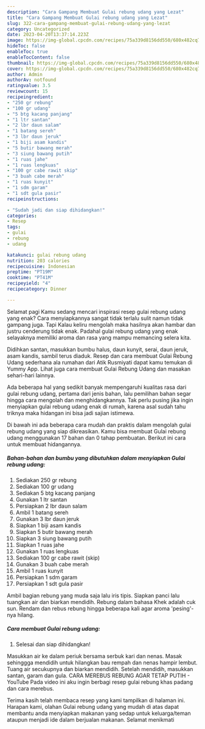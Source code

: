 ```yaml
---
description: "Cara Gampang Membuat Gulai rebung udang yang Lezat"
title: "Cara Gampang Membuat Gulai rebung udang yang Lezat"
slug: 322-cara-gampang-membuat-gulai-rebung-udang-yang-lezat
category: Uncategorized
date: 2023-04-20T13:37:14.223Z
image: https://img-global.cpcdn.com/recipes/75a339d8156dd550/680x482cq70/gulai-rebung-udang-foto-resep-utama.jpg
hideToc: false
enableToc: true
enableTocContent: false
thumbnail: https://img-global.cpcdn.com/recipes/75a339d8156dd550/680x482cq70/gulai-rebung-udang-foto-resep-utama.jpg
cover: https://img-global.cpcdn.com/recipes/75a339d8156dd550/680x482cq70/gulai-rebung-udang-foto-resep-utama.jpg
author: Admin
authorAv: notfound
ratingvalue: 3.5
reviewcount: 15
recipeingredient:
- "250 gr rebung"
- "100 gr udang"
- "5 btg kacang panjang"
- "1 ltr santan"
- "2 lbr daun salam"
- "1 batang sereh"
- "3 lbr daun jeruk"
- "1 biji asam kandis"
- "5 butir bawang merah"
- "3 siung bawang putih"
- "1 ruas jahe"
- "1 ruas lengkuas"
- "100 gr cabe rawit skip"
- "3 buah cabe merah"
- "1 ruas kunyit"
- "1 sdm garam"
- "1 sdt gula pasir"
recipeinstructions:

- "Sudah jadi dan siap dihidangkan!"
categories:
- Resep
tags:
- gulai
- rebung
- udang

katakunci: gulai rebung udang 
nutrition: 203 calories
recipecuisine: Indonesian
preptime: "PT19M"
cooktime: "PT41M"
recipeyield: "4"
recipecategory: Dinner

---
```



Selamat pagi Kamu sedang mencari inspirasi resep gulai rebung udang yang enak? Cara menyiapkannya sangat tidak terlalu sulit namun tidak gampang juga. Tapi Kalau keliru mengolah maka hasilnya akan hambar dan justru cenderung tidak enak. Padahal gulai rebung udang yang enak selayaknya memiliki aroma dan rasa yang mampu memancing selera kita.


Didihkan santan, masukkan bumbu halus, daun kunyit, serai, daun jeruk, asam kandis, sambil terus diaduk. Resep dan cara membuat Gulai Rebung Udang sederhana ala rumahan dari Atik Rusmiyati dapat kamu temukan di Yummy App. Lihat juga cara membuat Gulai Rebung Udang dan masakan sehari-hari lainnya.

Ada beberapa hal yang sedikit banyak mempengaruhi kualitas rasa dari gulai rebung udang, pertama dari jenis bahan, lalu pemilihan bahan segar hingga cara mengolah dan menghidangkannya. Tak perlu pusing jika ingin menyiapkan gulai rebung udang enak di rumah, karena asal sudah tahu triknya maka hidangan ini bisa jadi sajian istimewa.


Di bawah ini ada beberapa cara mudah dan praktis dalam mengolah gulai rebung udang yang siap dikreasikan. Kamu bisa membuat Gulai rebung udang menggunakan 17 bahan dan 0 tahap pembuatan. Berikut ini cara untuk membuat hidangannya.

<!--inarticleads1-->

##### Bahan-bahan dan bumbu yang dibutuhkan dalam menyiapkan Gulai rebung udang:

1. Sediakan 250 gr rebung
1. Sediakan 100 gr udang
1. Sediakan 5 btg kacang panjang
1. Gunakan 1 ltr santan
1. Persiapkan 2 lbr daun salam
1. Ambil 1 batang sereh
1. Gunakan 3 lbr daun jeruk
1. Siapkan 1 biji asam kandis
1. Siapkan 5 butir bawang merah
1. Siapkan 3 siung bawang putih
1. Siapkan 1 ruas jahe
1. Gunakan 1 ruas lengkuas
1. Sediakan 100 gr cabe rawit (skip)
1. Gunakan 3 buah cabe merah
1. Ambil 1 ruas kunyit
1. Persiapkan 1 sdm garam
1. Persiapkan 1 sdt gula pasir


Ambil bagian rebung yang muda saja lalu iris tipis. Siapkan panci lalu tuangkan air dan biarkan mendidih. Rebung dalam bahasa Khek adalah cuk sun. Rendam dan rebus rebung hingga beberapa kali agar aroma &#39;pesing&#39;-nya hilang. 

<!--inarticleads2-->

##### Cara membuat Gulai rebung udang:


1. Selesai dan siap dihidangkan!

Masukkan air ke dalam periuk bersama serbuk kari dan nenas. Masak sehinggga mendidih untuk hilangkan bau rempah dan nenas hampir lembut. Tuang air secukupnya dan biarkan mendidih. Setelah mendidih, masukkan santan, garam dan gula. CARA MEREBUS REBUNG AGAR TETAP PUTIH - YouTube Pada video ini aku ingin berbagi resep gulai rebung khas padang dan cara merebus. 

Terima kasih telah membaca resep yang kami tampilkan di halaman ini. Harapan kami, olahan Gulai rebung udang yang mudah di atas dapat membantu anda menyiapkan makanan yang sedap untuk keluarga/teman ataupun menjadi ide dalam berjualan makanan. Selamat menikmati
